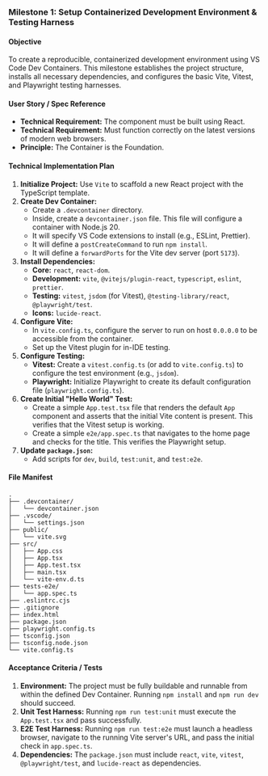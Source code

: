 ### Milestone 1: Setup Containerized Development Environment & Testing Harness
#### Objective
To create a reproducible, containerized development environment using VS Code Dev Containers. This milestone establishes the project structure, installs all necessary dependencies, and configures the basic Vite, Vitest, and Playwright testing harnesses.

#### User Story / Spec Reference
*   **Technical Requirement:** The component must be built using React.
*   **Technical Requirement:** Must function correctly on the latest versions of modern web browsers.
*   **Principle:** The Container is the Foundation.

#### Technical Implementation Plan

1.  **Initialize Project:** Use `Vite` to scaffold a new React project with the TypeScript template.
2.  **Create Dev Container:**
    *   Create a `.devcontainer` directory.
    *   Inside, create a `devcontainer.json` file. This file will configure a container with Node.js 20.
    *   It will specify VS Code extensions to install (e.g., ESLint, Prettier).
    *   It will define a `postCreateCommand` to run `npm install`.
    *   It will define a `forwardPorts` for the Vite dev server (port `5173`).
3.  **Install Dependencies:**
    *   **Core:** `react`, `react-dom`.
    *   **Development:** `vite`, `@vitejs/plugin-react`, `typescript`, `eslint`, `prettier`.
    *   **Testing:** `vitest`, `jsdom` (for Vitest), `@testing-library/react`, `@playwright/test`.
    *   **Icons:** `lucide-react`.
4.  **Configure Vite:**
    *   In `vite.config.ts`, configure the server to run on host `0.0.0.0` to be accessible from the container.
    *   Set up the Vitest plugin for in-IDE testing.
5.  **Configure Testing:**
    *   **Vitest:** Create a `vitest.config.ts` (or add to `vite.config.ts`) to configure the test environment (e.g., `jsdom`).
    *   **Playwright:** Initialize Playwright to create its default configuration file (`playwright.config.ts`).
6.  **Create Initial "Hello World" Test:**
    *   Create a simple `App.test.tsx` file that renders the default `App` component and asserts that the initial Vite content is present. This verifies that the Vitest setup is working.
    *   Create a simple `e2e/app.spec.ts` that navigates to the home page and checks for the title. This verifies the Playwright setup.
7.  **Update `package.json`:**
    *   Add scripts for `dev`, `build`, `test:unit`, and `test:e2e`.

#### File Manifest
```
.
├── .devcontainer/
│   └── devcontainer.json
├── .vscode/
│   └── settings.json
├── public/
│   └── vite.svg
├── src/
│   ├── App.css
│   ├── App.tsx
│   ├── App.test.tsx
│   ├── main.tsx
│   └── vite-env.d.ts
├── tests-e2e/
│   └── app.spec.ts
├── .eslintrc.cjs
├── .gitignore
├── index.html
├── package.json
├── playwright.config.ts
├── tsconfig.json
├── tsconfig.node.json
└── vite.config.ts
```

#### Acceptance Criteria / Tests
1.  **Environment:** The project must be fully buildable and runnable from within the defined Dev Container. Running `npm install` and `npm run dev` should succeed.
2.  **Unit Test Harness:** Running `npm run test:unit` must execute the `App.test.tsx` and pass successfully.
3.  **E2E Test Harness:** Running `npm run test:e2e` must launch a headless browser, navigate to the running Vite server's URL, and pass the initial check in `app.spec.ts`.
4.  **Dependencies:** The `package.json` must include `react`, `vite`, `vitest`, `@playwright/test`, and `lucide-react` as dependencies.